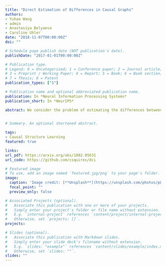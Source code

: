 ```yaml
---
title: "Direct Estimation of Differences in Causal Graphs"
authors:
- Yuhao Wang
- admin
- Anastasiya Belyaeva
- Caroline Uhler 
date: "2018-11-07T00:00:00Z"
doi: ""

# Schedule page publish date (NOT publication's date).
publishDate: "2017-01-01T00:00:00Z"

# Publication type.
# Legend: 0 = Uncategorized; 1 = Conference paper; 2 = Journal article;
# 3 = Preprint / Working Paper; 4 = Report; 5 = Book; 6 = Book section;
# 7 = Thesis; 8 = Patent
publication_types: ["1"]

# Publication name and optional abbreviated publication name.
publication: In *Neural Information Processing Systems*
publication_short: In *NeurIPS*

abstract: We consider the problem of estimating the differences between two causal directed acyclic graph (DAG) models with a shared topological order given i.i.d. samples from each model. This is of interest for example in genomics, where changes in the structure or edge weights of the underlying causal graphs reflect alterations in the gene regulatory networks. We here provide the first provably consistent method for directly estimating the differences in a pair of causal DAGs without separately learning two possibly large and dense DAG models and computing their difference. Our two-step algorithm first uses invariance tests between regression coefficients of the two data sets to estimate the skeleton of the difference graph and then orients some of the edges using invariance tests between regression residual variances. We demonstrate the properties of our method through a simulation study and apply it to the analysis of gene expression data from ovarian cancer and during T-cell activation.
 

# Summary. An optional shortened abstract.

tags:
- Causal Structure Learning 
featured: true

links:
url_pdf: https://arxiv.org/abs/1802.05631 
url_code: https://github.com/csquires/dci

# Featured image
# To use, add an image named `featured.jpg/png` to your page's folder. 
image:
  caption: 'Image credit: [**Unsplash**](https://unsplash.com/photos/pLCdAaMFLTE)'
  focal_point: ""
  preview_only: false

# Associated Projects (optional).
#   Associate this publication with one or more of your projects.
#   Simply enter your project's folder or file name without extension.
#   E.g. `internal-project` references `content/project/internal-project/index.md`.
#   Otherwise, set `projects: []`.
projects:

# Slides (optional).
#   Associate this publication with Markdown slides.
#   Simply enter your slide deck's filename without extension.
#   E.g. `slides: "example"` references `content/slides/example/index.md`.
#   Otherwise, set `slides: ""`.
slides: ""
---
```


